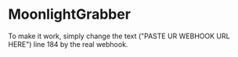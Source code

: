 # MoonlightGrabber

To make it work, simply change the text ("PASTE UR WEBHOOK URL HERE") line 184 by the real webhook.
